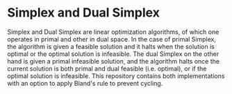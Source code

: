 # Simplex and Dual Simplex
Simplex and Dual Simplex are linear optimization algorithms, of which one operates in primal and other in dual space. In the case of primal Simplex, the algorithm is given a feasible solution and it halts when the solution is optimal or the optimal solution is infeasible. The dual Simplex on the other hand is given a primal infeasible solution, and the algorithm halts once the current solution is both primal and dual feasible (i.e. optimal), or if the optimal solution is infeasible. This repository contains both implementations with an option to apply Bland's rule to prevent cycling.
